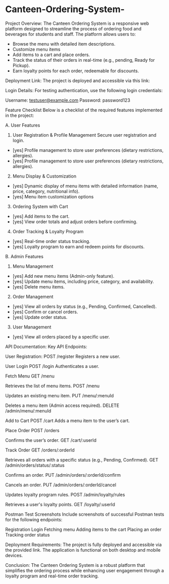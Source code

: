 # Canteen-Ordering-System-

Project Overview:
The Canteen Ordering System is a responsive web platform designed to streamline the process of ordering food and beverages for students and staff. The platform allows users to:
- Browse the menu with detailed item descriptions.
- Customize menu items 
- Add items to a cart and place orders.
- Track the status of their orders in real-time (e.g., pending, Ready for Pickup).
- Earn loyalty points for each order, redeemable for discounts.

Deployment Link:
The project is deployed and accessible via this link:



Login Details:
For testing authentication, use the following login credentials:

Username: testuser@example.com
Password: password123

Feature Checklist
Below is a checklist of the required features implemented in the project:

A. User Features
1. User Registration & Profile Management
 Secure user registration and login.
 - [yes] Profile management to store user preferences (dietary restrictions, allergies).
 - [yes] Profile management to store user preferences (dietary restrictions, allergies).

2. Menu Display & Customization
 - [yes] Dynamic display of menu items with detailed information (name, price, category, nutritional info).
 - [yes] Menu item customization options

 3. Ordering System with Cart
 - [yes] Add items to the cart.
 - [yes] View order totals and adjust orders before confirming.

 4. Order Tracking & Loyalty Program
 - [yes] Real-time order status tracking.
 - [yes] Loyalty program to earn and redeem points for discounts.

B. Admin Features
1. Menu Management
 - [yes] Add new menu items (Admin-only feature).
 - [yes] Update menu items, including price, category, and availability.
 - [yes] Delete menu items.
2. Order Management
 - [yes] View all orders by status (e.g., Pending, Confirmed, Cancelled).
 - [yes] Confirm or cancel orders.
 - [yes] Update order status.
3. User Management
 - [yes] View all orders placed by a specific user.

API Documentation:
Key API Endpoints:

User Registration:
POST /register
Registers a new user.

User Login
POST /login
Authenticates a user.

Fetch Menu
GET /menu

Retrieves the list of menu items.
POST /menu

Updates an existing menu item.
PUT /menu/:menuId

Deletes a menu item (Admin access required).
DELETE /admin/menu/:menuId

Add to Cart
POST /cart
Adds a menu item to the user’s cart.

Place Order
POST /orders

Confirms the user’s order.
GET /cart/:userId

Track Order
GET /orders/:orderId

Retrieves all orders with a specific status (e.g., Pending, Confirmed).
GET /admin/orders/status/:status


Confirms an order.
PUT /admin/orders/:orderId/confirm

Cancels an order.
PUT /admin/orders/:orderId/cancel

Updates loyalty program rules.
POST /admin/loyalty/rules

Retrieves a user's loyalty points.
GET /loyalty/:userId


Postman Test Screenshots
Include screenshots of successful Postman tests for the following endpoints:

Registration
Login
Fetching menu
Adding items to the cart
Placing an order
Tracking order status


Deployment Requirements:
The project is fully deployed and accessible via the provided link.
The application is functional on both desktop and mobile devices.

Conclusion:
The Canteen Ordering System is a robust platform that simplifies the ordering process while enhancing user engagement through a loyalty program and real-time order tracking.